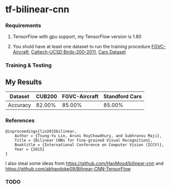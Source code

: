 # tf-bilinear-cnn

### Requirements

1. TensorFlow with gpu support, my TensorFlow version is 1.80

2. You shold have at least one dataset to run the training procedure [FGVC-Aircraft](http://www.robots.ox.ac.uk/~vgg/data/fgvc-aircraft/),  [Caltech-UCSD Birds-200-2011](http://www.vision.caltech.edu/visipedia/CUB-200-2011.html), [Cars Dataset
](https://ai.stanford.edu/~jkrause/cars/car_dataset.html)

### Training & Testing

## My Results

| Dataset         | CUB200           |  FGVC-Aircraft       | Standford Cars       | 
|-----------------|------------------|----------------------|----------------------|
| Accuracy        | 82.00%           | 85.00%               | 85.00%               |


### References

```
@inproceedings{lin2015bilinear,
    Author = {Tsung-Yu Lin, Aruni RoyChowdhury, and Subhransu Maji},
    Title = {Bilinear CNNs for Fine-grained Visual Recognition},
    Booktitle = {International Conference on Computer Vision (ICCV)},
    Year = {2015}
}
```

I also steal some ideas from https://github.com/HaoMood/bilinear-cnn and https://github.com/abhaydoke09/Bilinear-CNN-TensorFlow


### TODO

